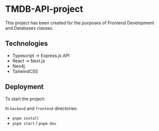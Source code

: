 # TMDB-API-project

This project has been created for the purposes of Frontend Development and Databases classes.
## Technologies

- Typescript -> Express.js API
- React -> Next.js
- Neo4j
- TailwindCSS
  
## Deployment

To start the project:

In `backend` and `frontend` directories:

- `pnpm install`
- `pnpm start` / `pnpm dev`
